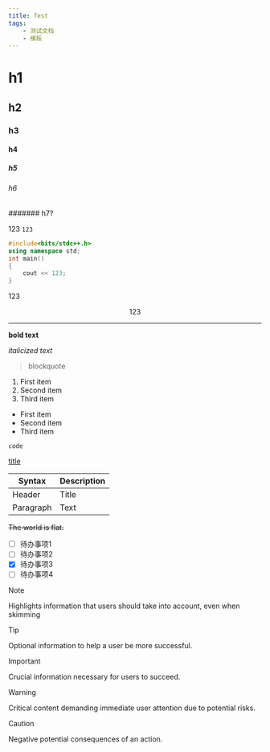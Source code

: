 ```yaml
---
title: Test
tags:
    - 测试文档
    - 模板
---
```


# h1

## h2

### h3

#### h4

##### h5

###### h6

####### h7?

123
`123`

```cpp
#include<bits/stdc++.h>
using namespace std;
int main()
{
    cout << 123;
}
```

$123$

$$
123
$$

---

**bold text**

_italicized text_

> blockquote

1. First item
2. Second item
3. Third item

- First item
- Second item
- Third item

`code`

[title](https://www.example.com)

| Syntax    | Description |
| --------- | ----------- |
| Header    | Title       |
| Paragraph | Text        |

~~The world is flat.~~

- [ ] 待办事项1
- [ ] 待办事项2
- [x] 待办事项3
- [ ] 待办事项4

> [!NOTE]  
> Highlights information that users should take into account, even when skimming

> [!TIP]
> Optional information to help a user be more successful.

> [!IMPORTANT]  
> Crucial information necessary for users to succeed.

> [!WARNING]  
> Critical content demanding immediate user attention due to potential risks.

> [!CAUTION]
> Negative potential consequences of an action.
